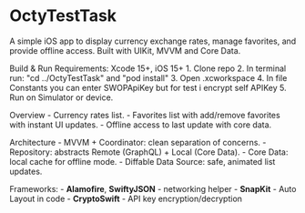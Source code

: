 # OctyTestTask

A simple iOS app to display currency exchange rates, manage favorites, and provide offline access. Built with UIKit, MVVM and Core Data.


Build & Run
    Requirements: Xcode 15+, iOS 15+
    1. Clone repo 
    2. In terminal run: "cd ../OctyTestTask" and "pod install"
    3. Open .xcworkspace
    4. In file Constants you can enter SWOPApiKey but for test i encrypt self APIKey
    5. Run on Simulator or device.
    
    
Overview
    - Currency rates list.
    - Favorites list with add/remove favorites with instant UI updates.
    - Offline access to last update with core data.

Architecture
    - MVVM + Coordinator: clean separation of concerns.
    - Repository: abstracts Remote (GraphQL) + Local (Core Data).
    - Core Data: local cache for offline mode.
    - Diffable Data Source: safe, animated list updates.
    
Frameworks: 
    - **Alamofire**, **SwiftyJSON** - networking helper
    - **SnapKit** - Auto Layout in code 
    - **CryptoSwift** - API key encryption/decryption 
